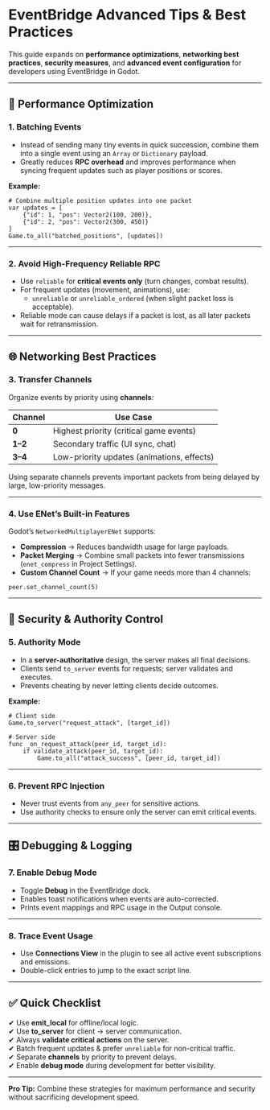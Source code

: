 # EventBridge Advanced Tips & Best Practices

This guide expands on **performance optimizations**, **networking best practices**, **security measures**, and **advanced event configuration** for developers using EventBridge in Godot.

---

## 🚀 Performance Optimization

### 1. **Batching Events**
- Instead of sending many tiny events in quick succession, combine them into a single event using an `Array` or `Dictionary` payload.
- Greatly reduces **RPC overhead** and improves performance when syncing frequent updates such as player positions or scores.

**Example:**
```gdscript
# Combine multiple position updates into one packet
var updates = [
    {"id": 1, "pos": Vector2(100, 200)},
    {"id": 2, "pos": Vector2(300, 450)}
]
Game.to_all("batched_positions", [updates])
```

---

### 2. **Avoid High-Frequency Reliable RPC**
- Use `reliable` for **critical events only** (turn changes, combat results).
- For frequent updates (movement, animations), use:
  - `unreliable` or `unreliable_ordered` (when slight packet loss is acceptable).
- Reliable mode can cause delays if a packet is lost, as all later packets wait for retransmission.

---

## 🌐 Networking Best Practices

### 3. **Transfer Channels**
Organize events by priority using **channels**:

| Channel | Use Case |
|---------|----------|
| **0**   | Highest priority (critical game events) |
| **1–2** | Secondary traffic (UI sync, chat) |
| **3–4** | Low-priority updates (animations, effects) |

Using separate channels prevents important packets from being delayed by large, low-priority messages.

---

### 4. **Use ENet’s Built-in Features**
Godot’s `NetworkedMultiplayerENet` supports:

- **Compression** → Reduces bandwidth usage for large payloads.
- **Packet Merging** → Combine small packets into fewer transmissions (`enet_compress` in Project Settings).
- **Custom Channel Count** → If your game needs more than 4 channels:
```gdscript
peer.set_channel_count(5)
```

---

## 🔐 Security & Authority Control

### 5. **Authority Mode**
- In a **server-authoritative** design, the server makes all final decisions.
- Clients send `to_server` events for requests; server validates and executes.
- Prevents cheating by never letting clients decide outcomes.

**Example:**
```gdscript
# Client side
Game.to_server("request_attack", [target_id])

# Server side
func _on_request_attack(peer_id, target_id):
    if validate_attack(peer_id, target_id):
        Game.to_all("attack_success", [peer_id, target_id])
```

---

### 6. **Prevent RPC Injection**
- Never trust events from `any_peer` for sensitive actions.
- Use authority checks to ensure only the server can emit critical events.

---

## 🎛 Debugging & Logging

### 7. **Enable Debug Mode**
- Toggle **Debug** in the EventBridge dock.
- Enables toast notifications when events are auto-corrected.
- Prints event mappings and RPC usage in the Output console.

---

### 8. **Trace Event Usage**
- Use **Connections View** in the plugin to see all active event subscriptions and emissions.
- Double-click entries to jump to the exact script line.

---

## ✅ Quick Checklist

✔ Use **emit_local** for offline/local logic.  
✔ Use **to_server** for client → server communication.  
✔ Always **validate critical actions** on the server.  
✔ Batch frequent updates & prefer `unreliable` for non-critical traffic.  
✔ Separate **channels** by priority to prevent delays.  
✔ Enable **debug mode** during development for better visibility.  

---

**Pro Tip:** Combine these strategies for maximum performance and security without sacrificing development speed.
